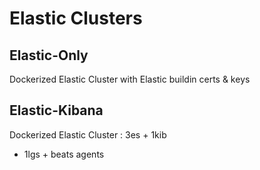 # Elastic Clusters

## Elastic-Only
Dockerized Elastic Cluster with Elastic buildin certs & keys

## Elastic-Kibana
Dockerized Elastic Cluster : 3es + 1kib
+ 1lgs + beats agents
